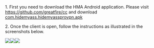 <p>
1. First you need to download the HMA Android application. Please visit <a href="https://github.com/greatfire/cc"
		target="_blank">https://github.com/greatfire/cc</a> and download <a href="https://github.com/greatfire/cc/raw/master/z/clients/com.hidemyass.hidemyassprovpn.apk" target="_blank">com.hidemyass.hidemyassprovpn.apk</a>
</p>
<p>2. Once the client is open, follow the instructions as illustrated in the screenshots below.
</p>
<p>
	<img src="https://raw.githubusercontent.com/greatfire/cc/master/z/img/guides/image101.png"><img src="https://raw.githubusercontent.com/greatfire/cc/master/z/img/guides/image102.png"><img
		src="https://raw.githubusercontent.com/greatfire/cc/master/z/img/guides/image103.png">
</p>
